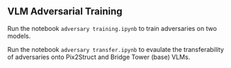## VLM Adversarial Training

Run the notebook `adversary training.ipynb` to train adversaries on two models.

Run the notebook `adversary transfer.ipynb` to evaulate the transferability of adversaries onto Pix2Struct and Bridge Tower (base) VLMs.
